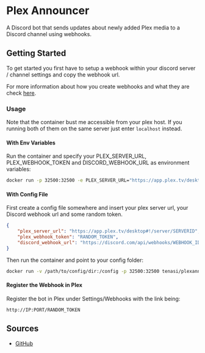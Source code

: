 # Plex Announcer

A Discord bot that sends updates about newly added Plex media to a Discord channel using webhooks.

## Getting Started

To get started you first have to setup a webhook within your discord server / channel settings and copy the webhook url.

For more information about how you create webhooks and what they are check [here](https://support.discord.com/hc/en-us/articles/228383668-Intro-to-Webhooks).

### Usage

Note that the container bust me accessible from your plex host. If you running both of them on the same server just enter `localhost` instead.

#### With Env Variables

Run the container and specify your PLEX_SERVER_URL, PLEX_WEBHOOK_TOKEN and DISCORD_WEBHOOK_URL as environment variables:
```bash
docker run -p 32500:32500 -e PLEX_SERVER_URL="https://app.plex.tv/desktop#!/server/SERVER_ID" -e PLEX_WEBHOOK_TOKEN="SOME_RANDOM_TOKEN" -e DISCORD_WEBHOOK_URL="https://discord.com/api/webhooks/WEBHOOK_ID/WEBHOOK_TOKEN" tenasi/plexannouncer:latest
```

#### With Config File

First create a config file somewhere and insert your plex server url, your Discord webhook url and some random token.
```json
{
    "plex_server_url": "https://app.plex.tv/desktop#!/server/SERVERID",
    "plex_webhook_token": "RANDOM_TOKEN",
    "discord_webhook_url": "https://discord.com/api/webhooks/WEBHOOK_ID/WEBHOOK_TOKEN"
}
```

Then run the container and point to your config folder:
```bash
docker run -v /path/to/config/dir:/config -p 32500:32500 tenasi/plexannouncer:latest
```

#### Register the Webhook in Plex

Register the bot in Plex under Settings/Webhooks with the link being:

```
http://IP:PORT/RANDOM_TOKEN
```

## Sources

* [GitHub](https://github.com/tenasi/plexannouncer)
